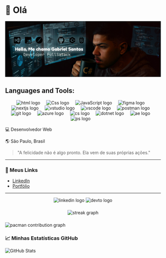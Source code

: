 
# 👋 Olá
<p align="center">
  <img src="https://github.com/Return-Gabriel/Return-Gabriel/blob/main/Group%202.png" width="1000" alt="Gabriel Santos"/>
</p>


<h2>Languages and Tools:</h2>


<div align="center">
  <img src="https://skillicons.dev/icons?i=html" height="60" alt="html logo"  />
  <img width="12" />
  <img src="https://skillicons.dev/icons?i=css" height="60" alt="Css logo"  />
  <img width="12" />
  <img src="https://skillicons.dev/icons?i=js" height="60" alt="JavaScript logo"  />
  <img width="12" />
  <img src="https://skillicons.dev/icons?i=figma" height="60" alt="figma logo"  />
  <img width="12" />
  <img src="https://skillicons.dev/icons?i=nextjs" height="60" alt="nextjs logo"  />
  <img width="12" />
  <img src="https://skillicons.dev/icons?i=visualstudio" height="60" alt="vstudio logo"  />
  <img width="12" />
  <img src="https://skillicons.dev/icons?i=vscode" height="60" alt="vscode logo"  />
  <img width="12" />
  <img src="https://skillicons.dev/icons?i=postman" height="60" alt="postman logo"  />
  <img width="12" />
  <img src="https://skillicons.dev/icons?i=github" height="60" alt="git logo"  />
  <img width="12" />
  <img src="https://skillicons.dev/icons?i=azure" height="60" alt="azure logo"  />
  <img width="12" />
  <img src="https://skillicons.dev/icons?i=cs" height="60" alt="cs logo"  />
  <img width="12" />
  <img src="https://skillicons.dev/icons?i=dotnet" height="60" alt="dotnet logo"  />
  <img width="12" />
  <img src="https://skillicons.dev/icons?i=ae" height="60" alt="ae logo"  />
  <img width="12" />
  <img src="https://skillicons.dev/icons?i=ps" height="60" alt="ps logo"  />
  <img width="12" />
</div>






<br>
💻 Desenvolvedor Web  
 
🌎 São Paulo, Brasil

> "A felicidade não é algo pronto. Ela vem de suas próprias ações."

---

### 🔗 Meus Links

- [LinkedIn](https://www.linkedin.com/in/gabriel-santos-309932239/)
- [Portfólio](https://Return-Gabriel.github.io/portfolio)

---
<div align="center">
  <img src="https://img.shields.io/static/v1?message=LinkedIn&logo=linkedin&label=&color=0077B5&logoColor=white&labelColor=&style=for-the-badge" height="25" alt="linkedin logo"  />
  <img src="https://img.shields.io/static/v1?message=dev.to&logo=dev.to&label=&color=0A0A0A&logoColor=white&labelColor=&style=for-the-badge" height="25" alt="devto logo"  />
</div>

###

<div align="center">
  <img src="https://streak-stats.demolab.com?user=Return-Gabriel&locale=en&mode=daily&theme=dracula&hide_border=false&border_radius=5&order=3" height="150" alt="streak graph"  />
  <!-- <img src="https://github-profile-trophy.vercel.app?username=Return-Gabriel&theme=dracula&column=-1&row=1&margin-w=8&margin-h=8&no-bg=false&no-frame=false&order=4" height="150" alt="trophy graph"  /> -->
</div>

###

<picture>
  <source media="(prefers-color-scheme: dark)" srcset="https://raw.githubusercontent.com/Return-Gabriel/Return-Gabriel/output/pacman-contribution-graph-dark.svg">
  <source media="(prefers-color-scheme: light)" srcset="https://raw.githubusercontent.com/Return-Gabriel/Return-Gabriel/output/pacman-contribution-graph.svg">
  <img alt="pacman contribution graph" src="https://raw.githubusercontent.com/Return-Gabriel/Return-Gabriel/output/pacman-contribution-graph.svg">
</picture>


### 📈 Minhas Estatísticas GitHub
![GitHub Stats](https://github-readme-stats.vercel.app/api?username=Return-Gabriel&show_icons=true&theme=radical)



